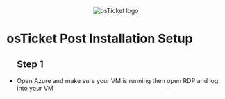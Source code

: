 <p align="center">
<img src="https://i.imgur.com/Clzj7Xs.png" alt="osTicket logo"/>
</p>
<h1>osTicket Post Installation Setup</h1>
<ul>
<h2>Step 1</h2>
<li>Open Azure and make sure your VM is running then open RDP and log into your VM</li>
</ul> 

 
